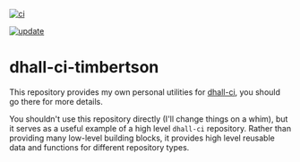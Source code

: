 <!--
  **NOTE**: this file is generated by `dhall-render`.
  You should NOT edit it manually, your changes will be lost.
-->

[![ci](https://github.com/timbertson/dhall-ci-timbertson/workflows/ci.yml/badge.svg)](https://github.com/timbertson/dhall-ci-timbertson/actions/workflows/ci.yml)

[![update](https://github.com/timbertson/dhall-ci-timbertson/workflows/update.yml/badge.svg)](https://github.com/timbertson/dhall-ci-timbertson/actions/workflows/update.yml)

# dhall-ci-timbertson

This repository provides my own personal utilities for [dhall-ci](https://github.com/timbertson/dhall-ci),
you should go there for more details.


You shouldn't use this repository directly (I'll change things on a whim),
but it serves as a useful example of a high level `dhall-ci` repository.
Rather than providing many low-level building blocks, it provides
high level reusable data and functions for different repository types.
